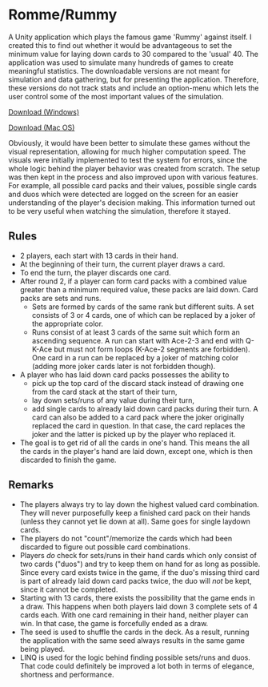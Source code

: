 # Romme/Rummy
A Unity application which plays the famous game 'Rummy' against itself. I created this to find out whether it would be advantageous to set the minimum value for laying down cards to 30 compared to the 'usual' 40.
The application was used to simulate many hundreds of games to create meaningful statistics. The downloadable versions are not meant for simulation and data gathering, but for presenting the application. Therefore, these versions do not track stats and include an option-menu which lets the user control some of the most important values of the simulation.

[Download (Windows)](https://github.com/damr-/romme/raw/master/Builds/Romme_Windows.zip)

[Download (Mac OS)](https://github.com/damr-/romme/raw/master/Builds/Romme_MacOS.app.zip)

Obviously, it would have been better to simulate these games without the visual representation, allowing for much higher computation speed. The visuals were initially implemented to test the system for errors, since the whole logic behind the player behavior was created from scratch. The setup was then kept in the process and also improved upon with various features. For example, all possible card packs and their values, possible single cards and duos which were detected are logged on the screen for an easier understanding of the player's decision making. This information turned out to be very useful when watching the simulation, therefore it stayed.

## Rules
- 2 players, each start with 13 cards in their hand.
- At the beginning of their turn, the current player draws a card.
- To end the turn, the player discards one card.
- After round 2, if a player can form card packs with a combined value greater than a minimum required value, these packs are laid down. Card packs are sets and runs.
  - Sets are formed by cards of the same rank but different suits. A set consists of 3 or 4 cards, one of which can be replaced by a joker of the appropriate color.
  - Runs consist of at least 3 cards of the same suit which form an ascending sequence. A run can start with Ace-2-3 and end with Q-K-Ace but must not form loops (K-Ace-2 segments are forbidden). One card in a run can be replaced by a joker of matching color (adding more joker cards later is not forbidden though).
- A player who has laid down card packs possesses the ability to
  - pick up the top card of the discard stack instead of drawing one from the card stack at the start of their turn,
  - lay down sets/runs of any value during their turn,
  - add single cards to already laid down card packs during their turn. A card can also be added to a card pack where the joker originally replaced the card in question. In that case, the card replaces the joker and the latter is picked up by the player who replaced it.
- The goal is to get rid of all the cards in one's hand. This means the all the cards in the player's hand are laid down, except one, which is then discarded to finish the game.

## Remarks
- The players always try to lay down the highest valued card combination. They will never purposefully keep a finished card pack on their hands (unless they cannot yet lie down at all). Same goes for single laydown cards.
- The players do not "count"/memorize the cards which had been discarded to figure out possible card combinations.
- Players *do* check for sets/runs in their hand cards which only consist of two cards ("duos") and try to keep them on hand for as long as possible. Since every card exists twice in the game, if the duo's missing third card is part of already laid down card packs twice, the duo will *not* be kept, since it cannot be completed.
- Starting with 13 cards, there exists the possibility that the game ends in a draw. This happens when both players laid down 3 complete sets of 4 cards each. With one card remaining in their hand, neither player can win. In that case, the game is forcefully ended as a draw.
- The seed is used to shuffle the cards in the deck. As a result, running the application with the same seed always results in the same game being played.
- LINQ is used for the logic behind finding possible sets/runs and duos. That code could definitely be improved a lot both in terms of elegance, shortness and performance.
